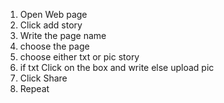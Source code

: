 1. Open Web page
1. Click add story
1. Write the page name
1. choose the page
1. choose either txt or pic story
1. if txt Click on the box and write else upload pic
1. Click Share
1. Repeat

